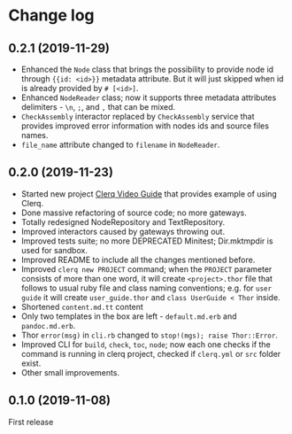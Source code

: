 # Change log

## 0.2.1 (2019-11-29)

* Enhanced the `Node` class that brings the possibility to provide node id through `{{id: <id>}}` metadata attribute. But it will just skipped when id is already provided by `# [<id>]`.
* Enhanced `NodeReader` class; now it supports three metadata attributes delimiters - `\n`, `;`, and `,` that can be mixed.
* `CheckAssembly` interactor replaced by `CheckAssembly` service that provides improved error information with nodes ids and source files names.
* `file_name` attribute changed to `filename` in `NodeReader`.

## 0.2.0 (2019-11-23)

* Started new project [Clerq Video Guide](https://github.com/nvoynov/clerq-video-guide) that provides example of using Clerq.
* Done massive refactoring of source code; no more gateways.
* Totally redesigned NodeRepository and TextRepository.
* Improved interactors caused by gateways throwing out.
* Improved tests suite; no more DEPRECATED Minitest; Dir.mktmpdir is used for sandbox.
* Improved README to include all the changes mentioned before.
* Improved `clerq new PROJECT` command; when the `PROJECT` parameter consists of more than one word, it will create `<project>.thor` file that follows to usual ruby file and class naming conventions; e.g. for `user guide` it will create `user_guide.thor` and `class UserGuide < Thor` inside.
* Shortened `content.md.tt` content
* Only two templates in the box are left - `default.md.erb` and `pandoc.md.erb`.
* Thor `error(msg)` in `cli.rb` changed to `stop!(mgs); raise Thor::Error`.
* Improved CLI for `build`, `check`, `toc`, `node`; now each one checks if the command is running in clerq project, checked if `clerq.yml` or `src` folder exist.
* Other small improvements.

## 0.1.0 (2019-11-08)

First release
